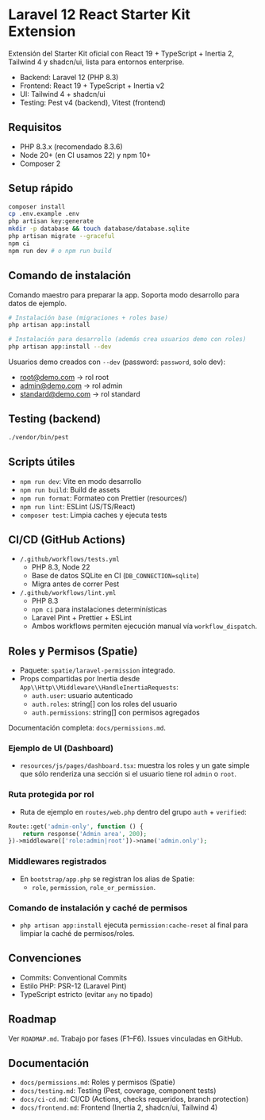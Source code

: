 # Laravel 12 React Starter Kit Extension

Extensión del Starter Kit oficial con React 19 + TypeScript + Inertia 2, Tailwind 4 y shadcn/ui, lista para entornos enterprise.

- Backend: Laravel 12 (PHP 8.3)
- Frontend: React 19 + TypeScript + Inertia v2
- UI: Tailwind 4 + shadcn/ui
- Testing: Pest v4 (backend), Vitest (frontend)

## Requisitos
- PHP 8.3.x (recomendado 8.3.6)
- Node 20+ (en CI usamos 22) y npm 10+
- Composer 2

## Setup rápido
```bash
composer install
cp .env.example .env
php artisan key:generate
mkdir -p database && touch database/database.sqlite
php artisan migrate --graceful
npm ci
npm run dev # o npm run build
```

## Comando de instalación
Comando maestro para preparar la app. Soporta modo desarrollo para datos de ejemplo.

```bash
# Instalación base (migraciones + roles base)
php artisan app:install

# Instalación para desarrollo (además crea usuarios demo con roles)
php artisan app:install --dev
```

Usuarios demo creados con `--dev` (password: `password`, solo dev):
- root@demo.com → rol root
- admin@demo.com → rol admin
- standard@demo.com → rol standard

## Testing (backend)
```bash
./vendor/bin/pest
```

## Scripts útiles
- `npm run dev`: Vite en modo desarrollo
- `npm run build`: Build de assets
- `npm run format`: Formateo con Prettier (resources/)
- `npm run lint`: ESLint (JS/TS/React)
- `composer test`: Limpia caches y ejecuta tests

## CI/CD (GitHub Actions)
- `/.github/workflows/tests.yml`
  - PHP 8.3, Node 22
  - Base de datos SQLite en CI (`DB_CONNECTION=sqlite`)
  - Migra antes de correr Pest
- `/.github/workflows/lint.yml`
  - PHP 8.3
  - `npm ci` para instalaciones determinísticas
  - Laravel Pint + Prettier + ESLint
  - Ambos workflows permiten ejecución manual vía `workflow_dispatch`.

## Roles y Permisos (Spatie)
- Paquete: `spatie/laravel-permission` integrado.
- Props compartidas por Inertia desde `App\\Http\\Middleware\\HandleInertiaRequests`:
  - `auth.user`: usuario autenticado
  - `auth.roles`: string[] con los roles del usuario
  - `auth.permissions`: string[] con permisos agregados

Documentación completa: `docs/permissions.md`.

### Ejemplo de UI (Dashboard)
- `resources/js/pages/dashboard.tsx`: muestra los roles y un gate simple que sólo renderiza una sección si el usuario tiene rol `admin` o `root`.

### Ruta protegida por rol
- Ruta de ejemplo en `routes/web.php` dentro del grupo `auth` + `verified`:

```php
Route::get('admin-only', function () {
    return response('Admin area', 200);
})->middleware(['role:admin|root'])->name('admin.only');
```

### Middlewares registrados
- En `bootstrap/app.php` se registran los alias de Spatie:
  - `role`, `permission`, `role_or_permission`.

### Comando de instalación y caché de permisos
- `php artisan app:install` ejecuta `permission:cache-reset` al final para limpiar la caché de permisos/roles.

## Convenciones
- Commits: Conventional Commits
- Estilo PHP: PSR-12 (Laravel Pint)
- TypeScript estricto (evitar `any` no tipado)

## Roadmap
Ver `ROADMAP.md`. Trabajo por fases (F1–F6). Issues vinculadas en GitHub.

## Documentación
- `docs/permissions.md`: Roles y permisos (Spatie)
- `docs/testing.md`: Testing (Pest, coverage, component tests)
- `docs/ci-cd.md`: CI/CD (Actions, checks requeridos, branch protection)
- `docs/frontend.md`: Frontend (Inertia 2, shadcn/ui, Tailwind 4)
